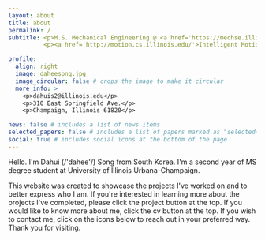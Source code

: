 ```yaml
---
layout: about
title: about
permalink: /
subtitle: <p>M.S. Mechanical Engineering @ <a href='https://mechse.illinois.edu/'>University of Illinois Urbana-Champaign</a></p>
          <p><a href='http://motion.cs.illinois.edu/'>Intelligent Motion Lab</a></p>

profile:
  align: right
  image: daheesong.jpg
  image_circular: false # crops the image to make it circular
  more_info: >
    <p>dahuis2@illinois.edu</p>
    <p>310 East Springfield Ave.</p>
    <p>Champaign, Illinois 61820</p>

news: false # includes a list of news items
selected_papers: false # includes a list of papers marked as "selected={true}"
social: true # includes social icons at the bottom of the page
---
```


Hello. I'm Dahui (/'dahee'/) Song from South Korea. I'm a second year of MS degree student at University of Illinois Urbana-Champaign. 

This website was created to showcase the projects I've worked on and to better express who I am. If you're interested in learning more about the projects I've completed, please click the project button at the top. If you would like to know more about me, click the cv button at the top. If you wish to contact me, click on the icons below to reach out in your preferred way. Thank you for visiting. 
